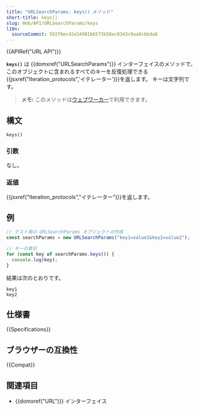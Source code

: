 ```yaml
---
title: "URLSearchParams: keys() メソッド"
short-title: keys()
slug: Web/API/URLSearchParams/keys
l10n:
  sourceCommit: 592f6ec42e54981b6573b58ec0343c9aa8cbbda8
---
```


{{APIRef("URL API")}}

**`keys()`** は {{domxref("URLSearchParams")}} インターフェイスのメソッドで、このオブジェクトに含まれるすべてのキーを反復処理できる{{jsxref("Iteration_protocols",'イテレーター')}}を返します。 キーは文字列です。

> **メモ:** このメソッドは[ウェブワーカー](/ja/docs/Web/API/Web_Workers_API)で利用できます。

## 構文

```js-nolint
keys()
```

### 引数

なし。

### 返値

{{jsxref("Iteration_protocols","イテレーター")}}を返します。

## 例

```js
// テスト用の URLSearchParams オブジェクトの作成
const searchParams = new URLSearchParams("key1=value1&key2=value2");

// キーの表示
for (const key of searchParams.keys()) {
  console.log(key);
}
```

結果は次のとおりです。

```plain
key1
key2
```

## 仕様書

{{Specifications}}

## ブラウザーの互換性

{{Compat}}

## 関連項目

- {{domxref("URL")}} インターフェイス
